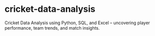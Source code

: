 # cricket-data-analysis
Cricket Data Analysis using Python, SQL, and Excel – uncovering player performance, team trends, and match insights.
